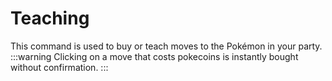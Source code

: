 # Teaching

This command is used to buy or teach moves to the Pokémon in your party.
:::warning
Clicking on a move that costs pokecoins is instantly bought without confirmation.
:::